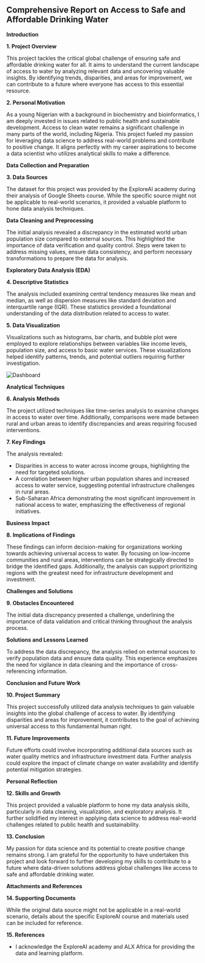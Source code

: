 ## Comprehensive Report on Access to Safe and Affordable Drinking Water

**Introduction**

**1. Project Overview**

This project tackles the critical global challenge of ensuring safe and affordable drinking water for all. It aims to understand the current landscape of access to water by analyzing relevant data and uncovering valuable insights. By identifying trends, disparities, and areas for improvement, we can contribute to a future where everyone has access to this essential resource.

**2. Personal Motivation**

As a young Nigerian with a background in biochemistry and bioinformatics, I am deeply invested in issues related to public health and sustainable development. Access to clean water remains a significant challenge in many parts of the world, including Nigeria. This project fueled my passion for leveraging data science to address real-world problems and contribute to positive change. It aligns perfectly with my career aspirations to become a data scientist who utilizes analytical skills to make a difference.

**Data Collection and Preparation**

**3. Data Sources**

The dataset for this project was provided by the ExploreAI academy during their analysis of Google Sheets course. While the specific source might not be applicable to real-world scenarios, it provided a valuable platform to hone data analysis techniques. 

**Data Cleaning and Preprocessing**

The initial analysis revealed a discrepancy in the estimated world urban population size compared to external sources. This highlighted the importance of data verification and quality control. Steps were taken to address missing values, ensure data consistency, and perform necessary transformations to prepare the data for analysis.

**Exploratory Data Analysis (EDA)**

**4. Descriptive Statistics**

The analysis included examining central tendency measures like mean and median, as well as dispersion measures like standard deviation and interquartile range (IQR). These statistics provided a foundational understanding of the data distribution related to access to water. 

**5. Data Visualization**

Visualizations such as histograms, bar charts, and bubble plot were employed to explore relationships between variables like income levels, population size, and access to basic water services. These visualizations helped identify patterns, trends, and potential outliers requiring further investigation.

![Dashboard](Walkthroughs_1_2/dashboard.jpg)

**Analytical Techniques**

**6. Analysis Methods**

The project utilized techniques like time-series analysis to examine changes in access to water over time. Additionally, comparisons were made between rural and urban areas to identify discrepancies and areas requiring focused interventions. 

**7. Key Findings**

The analysis revealed:

* Disparities in access to water across income groups, highlighting the need for targeted solutions.
* A correlation between higher urban population shares and increased access to water service, suggesting potential infrastructure challenges in rural areas.
* Sub-Saharan Africa demonstrating the most significant improvement in national access to water, emphasizing the effectiveness of regional initiatives.

**Business Impact**

**8. Implications of Findings**

These findings can inform decision-making for organizations working towards achieving universal access to water. By focusing on low-income communities and rural areas, interventions can be strategically directed to bridge the identified gaps. Additionally, the analysis can support prioritizing regions with the greatest need for infrastructure development and investment.

**Challenges and Solutions**

**9. Obstacles Encountered**

The initial data discrepancy presented a challenge, underlining the importance of data validation and critical thinking throughout the analysis process.

**Solutions and Lessons Learned**

To address the data discrepancy, the analysis relied on external sources to verify population data and ensure data quality. This experience emphasizes the need for vigilance in data cleaning and the importance of cross-referencing information.

**Conclusion and Future Work**

**10. Project Summary**

This project successfully utilized data analysis techniques to gain valuable insights into the global challenge of access to water. By identifying disparities and areas for improvement, it contributes to the goal of achieving universal access to this fundamental human right.

**11. Future Improvements**

Future efforts could involve incorporating additional data sources such as water quality metrics and infrastructure investment data. Further analysis could explore the impact of climate change on water availability and identify potential mitigation strategies.

**Personal Reflection**

**12. Skills and Growth**

This project provided a valuable platform to hone my data analysis skills, particularly in data cleaning, visualization, and exploratory analysis. It further solidified my interest in applying data science to address real-world challenges related to public health and sustainability.

**13. Conclusion**

My passion for data science and its potential to create positive change remains strong. I am grateful for the opportunity to have undertaken this project and look forward to further developing my skills to contribute to a future where data-driven solutions address global challenges like access to safe and affordable drinking water.

**Attachments and References**

**14. Supporting Documents**

While the original data source might not be applicable in a real-world scenario, details about the specific ExploreAI course and materials used can be included for reference. 

**15. References**

* I acknowledge the ExploreAI academy and ALX Africa for providing the data and learning platform.
